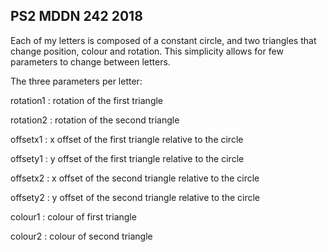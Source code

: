 ## PS2 MDDN 242 2018

Each of my letters is composed of a constant circle, and two triangles that change position, colour and rotation. This simplicity allows for few parameters to change between letters.

The three parameters per letter:

rotation1 : rotation of the first triangle

rotation2 : rotation of the second triangle

offsetx1 : x offset of the first triangle relative to the circle

offsety1 : y offset of the first triangle relative to the circle

offsetx2 : x offset of the second triangle relative to the circle

offsety2 : y offset of the second triangle relative to the circle

colour1 : colour of first triangle

colour2 : colour of second triangle